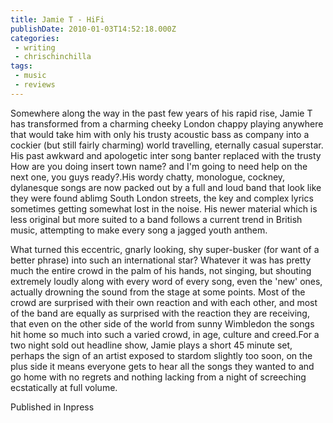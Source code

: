 ```yaml
---
title: Jamie T - HiFi
publishDate: 2010-01-03T14:52:18.000Z
categories:
 - writing
 - chrischinchilla
tags: 
 - music 
 - reviews
---
```


Somewhere along the way in the past few years of his rapid rise, Jamie T has transformed from a charming cheeky London chappy playing anywhere that would take him with only his trusty acoustic bass as company into a cockier (but still fairly charming) world travelling, eternally casual superstar. His past awkward and apologetic inter song banter replaced with the trusty How are you doing insert town name? and I'm going to need help on the next one, you guys ready?.His wordy chatty, monologue, cockney, dylanesque  songs are now packed out by a full and loud band that look like they were found ablimg South London streets, the key and complex lyrics sometimes getting somewhat lost in the noise. His newer material which is less original but more suited to a band follows a current trend in British music, attempting to make every song a  jagged youth anthem.

What turned this eccentric, gnarly looking, shy super-busker (for want of a better phrase) into such an  international star? Whatever it was has pretty much the entire crowd in the palm of his hands, not singing, but shouting extremely loudly along with every word of every song, even the 'new' ones, actually drowning the sound from the stage at some points. Most of the crowd are surprised with their own reaction and with each other, and most of the band are equally as surprised with the reaction they are receiving, that even on the other side of the world from sunny Wimbledon the songs hit home so much into such a varied crowd, in age, culture and creed.For a two night sold out headline show, Jamie plays a short 45 minute set, perhaps the sign of an artist exposed to stardom slightly too soon, on the plus side it means everyone gets to hear all the songs they wanted to and go home with no regrets and nothing lacking from a night of screeching ecstatically at full volume.

Published in Inpress
